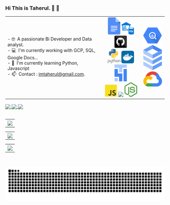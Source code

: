 <!--
**imtaherul/imtaherul** is a ✨ _special_ ✨ repository because its `README.md` (this file) appears on your GitHub profile.

Here are some ideas to get you started:

- 🔭 I’m currently working on ...
- 🌱 I’m currently learning ...
- 👯 I’m looking to collaborate on ...
- 🤔 I’m looking for help with ...
- 💬 Ask me about ...
- 📫 How to reach me: ...
- 😄 Pronouns: ...
- ⚡ Fun fact: ...
-->



### Hi This is Taherul. 👋 🚀

<table>
    <tr>
        <td width="60%">
            - 🤓&ensp;A passionate Bi Developer and Data analyst. <br>
            - 💻&ensp;I'm currently working with GCP, SQL, Google Docs... <br>
            - 🌱&ensp;I'm currently learning Python, Javascript<br>
            - 📫&ensp;Contact : <a href="mailto:imtaherul@gmail.com">imtaherul@gmail.com</a>.
        </td>
        <td width="25%">
            <div align="center">
                <img width="40" src="https://github.com/imtaherul/imtaherul/blob/main/google-docs.svg" />
                <img width="40" src="https://github.com/imtaherul/imtaherul/blob/main/sql-datawarehouse.svg" />
                <img width="40" src="https://github.com/imtaherul/imtaherul/blob/main/github.svg" />
            </div>
            <div align="center">
                <img width="40" src="https://github.com/imtaherul/imtaherul/blob/main/python-vertical.svg" />
                <img width="40" src="https://github.com/imtaherul/imtaherul/blob/main/docker-tile.svg" />
                <img width="40" src="https://github.com/imtaherul/imtaherul/blob/main/google-cloud-composer.svg" />
            </div>
            <div align="center">
                <img width="40" src="https://github.com/imtaherul/imtaherul/blob/main/javascript.svg" />
                <img width="40" src="https://cdn.jsdelivr.net/gh/devicons/devicon/icons/typescript/typescript-original.svg" />
                <img width="40" src="https://github.com/imtaherul/imtaherul/blob/main/nodejs-seeklogo.com.svg" />
            </div>
        </td>
        <td width="15%">
            <div align="center">
                <img width="60" src="https://github.com/imtaherul/imtaherul/blob/6f7eb8133c26295a21938b7d8f6b71973e6190fd/bigquery-icon.svg" />
                <img width="60" src="https://github.com/imtaherul/imtaherul/blob/main/google-cloud-sql.svg" />
                <img width="60" src="https://github.com/imtaherul/imtaherul/blob/main/google-cloud-platform.svg" />
            </div>
        </td>
    </tr>
</table>
  
<div>
  <a href="https://www.linkedin.com/in/imtaherul/" target="_blank">
    <img align="center" src="https://img.shields.io/badge/LinkedIn-0077B5?style=for-the-badge&logo=linkedin&logoColor=white" />
  </a>
  <a href="mailto:imtaherul@gmail.com">
    <img align="center" src="https://img.shields.io/badge/Gmail-D14836?style=for-the-badge&logo=gmail&logoColor=white" />
  </a>  
<!--   <a href="https://www.instagram.com/samuelcupertino.dev" target="_blank">
    <img align="center" src="https://img.shields.io/badge/Instagram-E4405F?style=for-the-badge&logo=instagram&logoColor=white" />
  </a> -->
  <a href="https://codepen.io/imtaherul)" target="_blank">
    <img align="center" width="75" src="https://i1.wp.com/blog.codepen.io/wp-content/uploads/2012/08/main_logo.jpeg?resize=690%2C258&ssl=1" />
  </a>    
</div>

<br>
<table>
    <tr>
        <td>
            <a href="https://github.com/anuraghazra/convoychat">
              <img align="center" src="https://github-readme-stats.vercel.app/api/top-langs/?username=imtaherul&layout=compact&theme=tokyonight" />
            </a>
        </td>
    </tr> 
</table>

<table>
    <tr>
        <td>
            <a href="https://github.com/anuraghazra/convoychat">
              <img align="center" src="https://github-profile-trophy.vercel.app/?username=imtaherul&theme=onedark&&rank=SSS,SS,S,AAA,AA,A,B,C" />
            </a>
        </td>
    </tr> 
</table>
<table>
    <tr>
        <td>
            <a href="https://github.com/anuraghazra/github-readme-stats">
              <img align="center" src="https://github-readme-stats.vercel.app/api?username=imtaherul&show_icons=true&theme=tokyonight" />
            </a>
        </td>
    </tr> 
</table>


<br>
        
![Snake animation](https://github.com/imtaherul/imtaherul/blob/main/github-contribution-grid-snake.svg)
